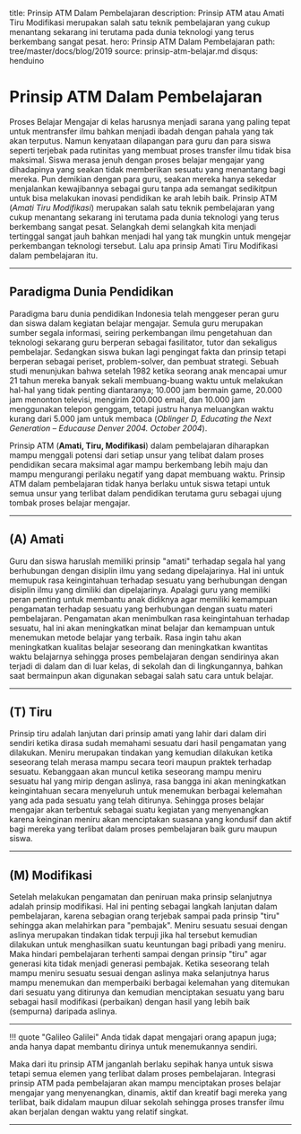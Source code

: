 title: Prinsip ATM Dalam Pembelajaran
description: Prinsip ATM atau Amati Tiru Modifikasi merupakan salah satu teknik pembelajaran yang cukup menantang sekarang ini terutama pada dunia teknologi yang terus berkembang sangat pesat.
hero: Prinsip ATM Dalam Pembelajaran
path: tree/master/docs/blog/2019
source: prinsip-atm-belajar.md
disqus: henduino

# Prinsip ATM Dalam Pembelajaran

Proses Belajar Mengajar di kelas harusnya menjadi sarana yang paling tepat untuk mentransfer ilmu bahkan menjadi ibadah dengan pahala yang tak akan terputus. Namun kenyataan dilapangan para guru dan para siswa seperti terjebak pada rutinitas yang membuat proses transfer ilmu tidak bisa maksimal. Siswa merasa jenuh dengan proses belajar mengajar yang dihadapinya yang seakan tidak memberikan sesuatu yang menantang bagi mereka. Pun demikian dengan para guru, seakan mereka hanya sekedar menjalankan kewajibannya sebagai guru tanpa ada semangat sedikitpun untuk bisa melakukan inovasi pendidikan ke arah lebih baik. Prinsip ATM (*Amati Tiru Modifikasi*) merupakan salah satu teknik pembelajaran yang cukup menantang sekarang ini terutama pada dunia teknologi yang terus berkembang sangat pesat. Selangkah demi selangkah kita menjadi tertinggal sangat jauh bahkan menjadi hal yang tak mungkin untuk mengejar perkembangan teknologi tersebut. Lalu apa prinsip Amati Tiru Modifikasi dalam pembelajaran itu.

***

## Paradigma Dunia Pendidikan

Paradigma baru dunia pendidikan Indonesia telah menggeser peran guru dan siswa dalam kegiatan belajar mengajar. Semula guru merupakan sumber segala informasi, seiring perkembangan ilmu pengetahuan dan teknologi sekarang guru berperan sebagai fasilitator, tutor dan sekaligus pembelajar. Sedangkan siswa bukan lagi pengingat fakta dan prinsip tetapi berperan sebagai periset, problem-solver, dan pembuat strategi. Sebuah studi menunjukan bahwa setelah 1982 ketika seorang anak mencapai umur 21 tahun mereka banyak sekali membuang-buang waktu untuk melakukan hal-hal yang tidak penting diantaranya; 10.000 jam bermain game, 20.000 jam menonton televisi, mengirim 200.000 email, dan 10.000 jam menggunakan telepon genggam, tetapi justru hanya meluangkan waktu kurang dari 5.000 jam untuk membaca (*Oblinger D, Educating the Next Generation – Educause Denver 2004. October 2004*).

Prinsip ATM (**Amati, Tiru, Modifikasi**) dalam pembelajaran diharapkan mampu menggali potensi dari setiap unsur yang telibat dalam proses pendidikan secara maksimal agar mampu berkembang lebih maju dan mampu mengurangi perilaku negatif yang dapat membuang waktu. Prinsip ATM dalam pembelajaran tidak hanya berlaku untuk siswa tetapi untuk semua unsur yang terlibat dalam pendidikan terutama guru sebagai ujung tombak proses belajar mengajar.

***

## (A) Amati

Guru dan siswa haruslah memiliki prinsip "amati" terhadap segala hal yang berhubungan dengan disiplin ilmu yang sedang dipelajarinya. Hal ini untuk memupuk rasa keingintahuan terhadap sesuatu yang berhubungan dengan disiplin ilmu yang dimiliki dan dipelajarinya. Apalagi guru yang memiliki peran penting untuk membantu anak didiknya agar memiliki kemampuan pengamatan terhadap sesuatu yang berhubungan dengan suatu materi pembelajaran. Pengamatan akan menimbulkan rasa keingintahuan terhadap sesuatu, hal ini akan meningkatkan minat belajar dan kemampuan untuk menemukan metode belajar yang terbaik. Rasa ingin tahu akan meningkatkan kualitas belajar seseorang dan meningkatkan kwantitas waktu belajarnya sehingga proses pembelajaran dengan sendirinya akan terjadi di dalam dan di luar kelas, di sekolah dan di lingkungannya, bahkan saat bermainpun akan digunakan sebagai salah satu cara untuk belajar.

***

## (T) Tiru

Prinsip tiru adalah lanjutan dari prinsip amati yang lahir dari dalam diri sendiri ketika dirasa sudah memahami sesuatu dari hasil pengamatan yang dilakukan. Meniru merupakan tindakan yang kemudian dilakukan ketika seseorang telah merasa mampu secara teori maupun praktek terhadap sesuatu. Kebanggaan akan muncul ketika seseorang mampu meniru sesuatu hal yang mirip dengan aslinya, rasa bangga ini akan meningkatkan keingintahuan secara menyeluruh untuk menemukan berbagai kelemahan yang ada pada sesuatu yang telah ditirunya. Sehingga proses belajar mengajar akan terbentuk sebagai suatu kegiatan yang menyenangkan karena keinginan meniru akan menciptakan suasana yang kondusif dan aktif bagi mereka yang terlibat dalam proses pembelajaran baik guru maupun siswa.

***

## (M) Modifikasi

Setelah melakukan pengamatan dan peniruan maka prinsip selanjutnya adalah prinsip modifikasi. Hal ini penting sebagai langkah lanjutan dalam pembelajaran, karena sebagian orang terjebak sampai pada prinsip "tiru" sehingga akan melahirkan para "pembajak". Meniru sesuatu sesuai dengan aslinya merupakan tindakan tidak terpuji jika hal tersebut kemudian dilakukan untuk menghasilkan suatu keuntungan bagi pribadi yang meniru. Maka hindari pembelajaran terhenti sampai dengan prinsip "tiru" agar generasi kita tidak menjadi generasi pembajak. Ketika seseorang telah mampu meniru sesuatu sesuai dengan aslinya maka selanjutnya harus mampu menemukan dan memperbaiki berbagai kelemahan yang ditemukan dari sesuatu yang ditirunya dan kemudian menciptakan sesuatu yang baru sebagai hasil modifikasi (perbaikan) dengan hasil yang lebih baik (sempurna) daripada aslinya.

***

!!! quote "Galileo Galilei"
    Anda tidak dapat mengajari orang apapun juga; anda hanya dapat membantu dirinya untuk menemukannya sendiri.

Maka dari itu prinsip ATM janganlah berlaku sepihak hanya untuk siswa tetapi semua elemen yang terlibat dalam proses pembelajaran. Integrasi prinsip ATM pada pembelajaran akan mampu menciptakan proses belajar mengajar yang menyenangkan, dinamis, aktif dan kreatif bagi mereka yang terlibat, baik didalam maupun diluar sekolah sehingga proses transfer ilmu akan berjalan dengan waktu yang relatif singkat.

***